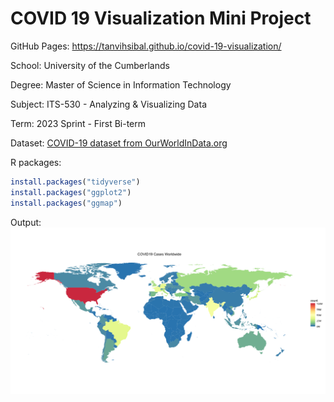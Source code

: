 # COVID 19 Visualization Mini Project

GitHub Pages: <https://tanvihsibal.github.io/covid-19-visualization/>

School: University of the Cumberlands

Degree: Master of Science in Information Technology

Subject: ITS-530 - Analyzing & Visualizing Data

Term: 2023 Sprint - First Bi-term

Dataset: [COVID-19 dataset from OurWorldInData.org](https://covid.ourworldindata.org/data/owid-covid-data.csv)

R packages:

``` r
install.packages("tidyverse")
install.packages("ggplot2")
install.packages("ggmap")
```

Output: ![world plot](world_plot.png)
